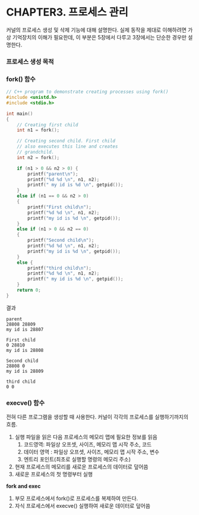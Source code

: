 # CHAPTER3. 프로세스 관리

커널의 프로세스 생성 및 삭제 기능에 대해 설명한다. 실제 동작을 제대로 이해하려면 가상 기억장치의 이해가 필요한데, 이 부분은 5장에서 다루고 3장에서는 단순한 경우만 설명한다.

### 프로세스 생성 목적

### fork() 함수

```c
// C++ program to demonstrate creating processes using fork()
#include <unistd.h>
#include <stdio.h>

int main()
{
	// Creating first child
	int n1 = fork();

	// Creating second child. First child
	// also executes this line and creates
	// grandchild.
	int n2 = fork();

	if (n1 > 0 && n2 > 0) {
		printf("parent\n");
		printf("%d %d \n", n1, n2);
		printf(" my id is %d \n", getpid());
	}
	else if (n1 == 0 && n2 > 0)
	{
		printf("First child\n");
		printf("%d %d \n", n1, n2);
		printf("my id is %d \n", getpid());
	}
	else if (n1 > 0 && n2 == 0)
	{
		printf("Second child\n");
		printf("%d %d \n", n1, n2);
		printf("my id is %d \n", getpid());
	}
	else {
		printf("third child\n");
		printf("%d %d \n", n1, n2);
		printf(" my id is %d \n", getpid());
	}
	return 0;
}

```

결과

```
parent
28808 28809
my id is 28807

First child
0 28810
my id is 28808

Second child
28808 0
my id is 28809

third child
0 0
```

### execve() 함수

전혀 다른 프로그램을 생성할 때 사용한다. 커널이 각각의 프로세스를 실행하기까지의 흐름.

1. 실행 파일을 읽은 다음 프로세스의 메모리 맵에 필요한 정보를 읽음
   1. 코드영역: 파일상 오프셋, 사이즈, 메모리 맵 시작 주소, 코드
   2. 데이터 영역 : 파일상 오프셋, 사이즈, 메모리 맵 시작 주소, 변수
   3. 엔트리 포인트(최초로 실행할 명령의 메모리 주소)
2. 현재 프로세스의 메모리를 새로운 프로세스의 데이터로 덮어씀
3. 새로운 프로세스의 첫 명령부터 실행

**fork and exec**

1. 부모 프로세스에서 fork()로 프로세스를 복제하여 만든다.
2. 자식 프로세스에서 execve() 실행하여 새로운 데이터로 덮어씀
